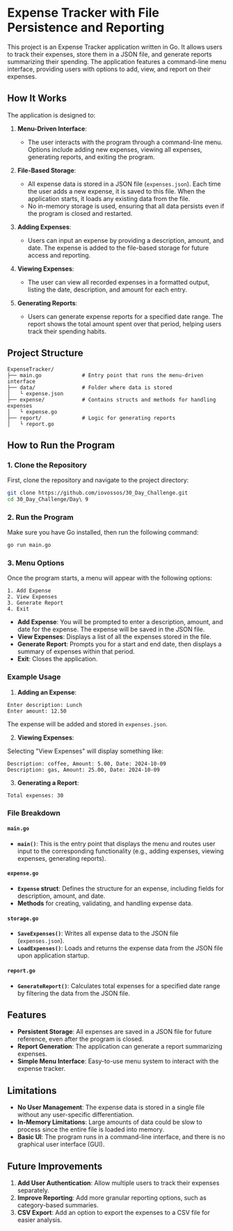 # Expense Tracker with File Persistence and Reporting

This project is an Expense Tracker application written in Go. It allows users to track their expenses, store them in a JSON file, and generate reports summarizing their spending. The application features a command-line menu interface, providing users with options to add, view, and report on their expenses.

## How It Works

The application is designed to:

1. **Menu-Driven Interface**:
   - The user interacts with the program through a command-line menu. Options include adding new expenses, viewing all expenses, generating reports, and exiting the program.

2. **File-Based Storage**:
   - All expense data is stored in a JSON file (`expenses.json`). Each time the user adds a new expense, it is saved to this file. When the application starts, it loads any existing data from the file.
   - No in-memory storage is used, ensuring that all data persists even if the program is closed and restarted.

3. **Adding Expenses**:
   - Users can input an expense by providing a description, amount, and date. The expense is added to the file-based storage for future access and reporting.

4. **Viewing Expenses**:
   - The user can view all recorded expenses in a formatted output, listing the date, description, and amount for each entry.

5. **Generating Reports**:
   - Users can generate expense reports for a specified date range. The report shows the total amount spent over that period, helping users track their spending habits.

## Project Structure

```
ExpenseTracker/
├── main.go             # Entry point that runs the menu-driven interface
├── data/               # Folder where data is stored
│   └ expense.json       
├── expense/            # Contains structs and methods for handling expenses
│   └ expense.go
├── report/             # Logic for generating reports
│   └ report.go           
```

## How to Run the Program

### 1. Clone the Repository

First, clone the repository and navigate to the project directory:

```bash
git clone https://github.com/iovossos/30_Day_Challenge.git
cd 30_Day_Challenge/Day\ 9
```

### 2. Run the Program

Make sure you have Go installed, then run the following command:

```bash
go run main.go
```

### 3. Menu Options

Once the program starts, a menu will appear with the following options:

```
1. Add Expense
2. View Expenses
3. Generate Report
4. Exit
```

- **Add Expense**: You will be prompted to enter a description, amount, and date for the expense. The expense will be saved in the JSON file.
- **View Expenses**: Displays a list of all the expenses stored in the file.
- **Generate Report**: Prompts you for a start and end date, then displays a summary of expenses within that period.
- **Exit**: Closes the application.

### Example Usage

1. **Adding an Expense**:

```
Enter description: Lunch
Enter amount: 12.50
```

The expense will be added and stored in `expenses.json`.

2. **Viewing Expenses**:

Selecting "View Expenses" will display something like:

```
Description: coffee, Amount: 5.00, Date: 2024-10-09
Description: gas, Amount: 25.00, Date: 2024-10-09
```

3. **Generating a Report**:

```
Total expenses: 30
```

### File Breakdown

#### `main.go`
- **`main()`**: This is the entry point that displays the menu and routes user input to the corresponding functionality (e.g., adding expenses, viewing expenses, generating reports).

#### `expense.go`
- **`Expense` struct**: Defines the structure for an expense, including fields for description, amount, and date.
- **Methods** for creating, validating, and handling expense data.

#### `storage.go`
- **`SaveExpenses()`**: Writes all expense data to the JSON file (`expenses.json`).
- **`LoadExpenses()`**: Loads and returns the expense data from the JSON file upon application startup.

#### `report.go`
- **`GenerateReport()`**: Calculates total expenses for a specified date range by filtering the data from the JSON file.

## Features

- **Persistent Storage**: All expenses are saved in a JSON file for future reference, even after the program is closed.
- **Report Generation**: The application can generate a report summarizing expenses.
- **Simple Menu Interface**: Easy-to-use menu system to interact with the expense tracker.

## Limitations
- **No User Management**: The expense data is stored in a single file without any user-specific differentiation.
- **In-Memory Limitations**: Large amounts of data could be slow to process since the entire file is loaded into memory.
- **Basic UI**: The program runs in a command-line interface, and there is no graphical user interface (GUI).

## Future Improvements

1. **Add User Authentication**: Allow multiple users to track their expenses separately.
2. **Improve Reporting**: Add more granular reporting options, such as category-based summaries.
3. **CSV Export**: Add an option to export the expenses to a CSV file for easier analysis.
